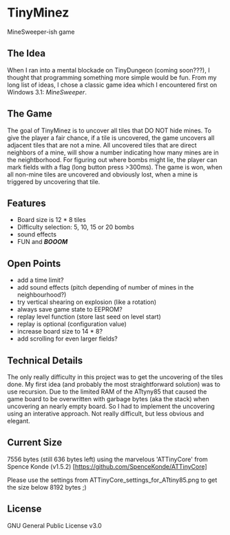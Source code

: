# TinyMinez
 MineSweeper-ish game

## The Idea
When I ran into a mental blockade on TinyDungeon (coming soon???), I thought that programming something more simple would be fun.
From my long list of ideas, I chose a classic game idea which I encountered first on Windows 3.1: *MineSweeper*.

## The Game
The goal of TinyMinez is to uncover all tiles that DO NOT hide mines. To give the player a fair chance, if a tile is uncovered,
the game uncovers all adjacent tiles that are not a mine. All uncovered tiles that are direct neighbors of a mine, will show a
number indicating how many mines are in the neightborhood.
For figuring out where bombs might lie, the player can mark fields with a flag (long button press >300ms).
The game is won, when all non-mine tiles are uncovered and obviously lost, when a mine is triggered by uncovering that tile.

## Features
* Board size is 12 * 8 tiles
* Difficulty selection: 5, 10, 15 or 20 bombs
* sound effects
* FUN and ***BOOOM***


## Open Points
* add a time limit?
* add sound effects (pitch depending of number of mines in the neighbourhood?)
* try vertical shearing on explosion (like a rotation)
* always save game state to EEPROM?
* replay level function (store last seed on level start)
* replay is optional (configuration value)
* increase board size to 14 * 8?
* add scrolling for even larger fields?


## Technical Details
The only really difficulty in this project was to get the uncovering of the tiles done.
My first idea (and probably the most straightforward solution) was to use recursion.
Due to the limited RAM of the ATtyny85 that caused the game board to be overwritten with 
garbage bytes (aka the stack) when uncovering an nearly empty board.
So I had to implement the uncovering using an interative approach. Not really difficult, but
less obvious and elegant.


## Current Size
7556 bytes (still 636 bytes left) using the marvelous 'ATTinyCore' from Spence Konde (v1.5.2) [https://github.com/SpenceKonde/ATTinyCore]

Please use the settings from ATTinyCore_settings_for_ATtiny85.png to get the size below 8192 bytes ;)

## License
GNU General Public License v3.0